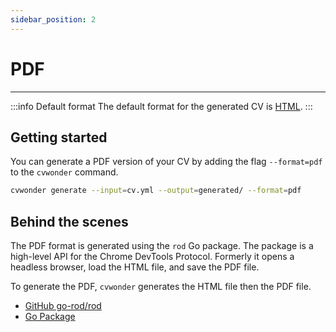 ```yaml
---
sidebar_position: 2
---
```

# PDF

---

:::info Default format
The default format for the generated CV is [HTML](../html).
:::

## Getting started

You can generate a PDF version of your CV by adding the flag `--format=pdf` to the `cvwonder` command.

```bash
cvwonder generate --input=cv.yml --output=generated/ --format=pdf
```

## Behind the scenes

The PDF format is generated using the `rod` Go package. The package is a high-level API for the Chrome DevTools Protocol. Formerly it opens a headless browser, load the HTML file, and save the PDF file.

To generate the PDF, `cvwonder` generates the HTML file then the PDF file.

* [GitHub go-rod/rod](https://github.com/go-rod/rod)
* [Go Package](https://pkg.go.dev/github.com/go-rod/rod)
